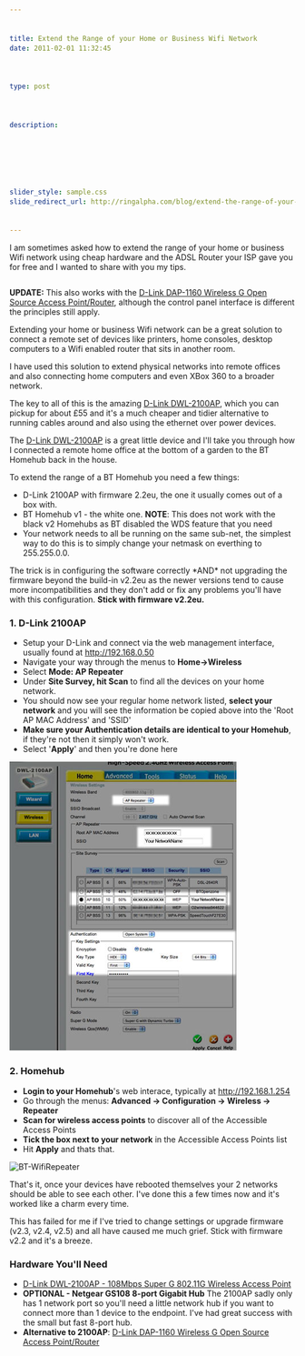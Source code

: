 ```yaml
---


title: Extend the Range of your Home or Business Wifi Network
date: 2011-02-01 11:32:45



type: post



description:






slider_style: sample.css
slide_redirect_url: http://ringalpha.com/blog/extend-the-range-of-your-home-or-business-wifi-network/


---
```

I am sometimes asked how to extend the range of your home or business
Wifi network using cheap hardware and the ADSL Router your ISP gave you
for free and I wanted to share with you my tips.

<div style="float: left;">



</div>

<div style="float: left;">



</div>

<div style="clear:both">

</div>

<div class="note">

**UPDATE:** This also works with the [D-Link DAP-1160 Wireless G Open Source Access
Point/Router](http://www.amazon.co.uk/gp/product/B000VS08QC/ref=as_li_ss_tl?ie=UTF8&tag=gamedevelcons-21&linkCode=as2&camp=1634&creative=19450&creativeASIN=B000VS08QC), although the control panel interface is different the principles still
apply.

</div>

Extending your home or business Wifi network can be a great solution to
connect a remote set of devices like printers, home consoles, desktop
computers to a Wifi enabled router that sits in another room.

I have used this solution to extend physical networks into remote
offices and also connecting home computers and even XBox 360 to a
broader network.

The key to all of this is the amazing [D-Link
DWL-2100AP](http://www.amazon.co.uk/gp/product/B00019EYVG?ie=UTF8&tag=gamedevelcons-21&linkCode=as2&camp=1634&creative=19450&creativeASIN=B00019EYVG), which you can pickup for about £55 and it's a much cheaper and tidier alternative to running cables around and also using the ethernet over power devices.

The [D-Link
DWL-2100AP](http://www.amazon.co.uk/gp/product/B00019EYVG?ie=UTF8&tag=gamedevelcons-21&linkCode=as2&camp=1634&creative=19450&creativeASIN=B00019EYVG) is a great little device and I'll take you through how I connected a remote home office at the bottom of a garden to the BT Homehub back in the house.

To extend the range of a BT Homehub you need a few
things:

-   D-Link 2100AP with firmware 2.2eu, the one it usually comes out of a
    box with.
-   BT Homehub v1 - the white one. **NOTE**: This does not work with the
    black v2 Homehubs as BT disabled the WDS feature that you need
-   Your network needs to all be running on the same sub-net, the
    simplest way to do this is to simply change your netmask on
    everthing to 255.255.0.0.

The trick is in configuring the software correctly \*AND\* not upgrading
the firmware beyond the build-in v2.2eu as the newer versions tend to
cause more incompatibilities and they don't add or fix any problems
you'll have with this configuration. **Stick with firmware v2.2eu.**

### 1. D-Link 2100AP

-   Setup your D-Link and connect via the web management interface,
    usually found at <http://192.168.0.50>
-   Navigate your way through the menus to **Home->Wireless**
-   Select **Mode: AP Repeater**
-   Under **Site Survey, hit Scan** to find all the devices on your home
    network.
-   You should now see your regular home network listed, **select your
    network** and you will see the information be copied above into the
    'Root AP MAC Address' and 'SSID'
-   **Make sure your Authentication details are identical to your
    Homehub**, if they're not then it simply won't work.
-   Select '**Apply**' and then you're done here

![](/assets/Dl-WifiRepeater.jpg "Dl-WifiRepeater")

### 2. Homehub

-   **Login to your Homehub**'s web interace, typically
    at <http://192.168.1.254>
-   Go through the menus: **Advanced -> Configuration -> Wireless ->
    Repeater**
-   **Scan for wireless access points** to discover all of the
    Accessible Access Points
-   **Tick the box next to your network** in the Accessible Access
    Points list
-   Hit **Apply** and thats that.

![](/assets/BT-WifiRepeater.jpg "BT-WifiRepeater")

That's it, once your devices have rebooted themselves your 2 networks
should be able to see each other. I've done this a few times now and
it's worked like a charm every time.

This has failed for me if I've tried to change settings or upgrade
firmware (v2.3, v2.4, v2.5) and all have caused me much grief. Stick
with firmware v2.2 and it's a breeze.

### Hardware You'll Need

-   [D-Link DWL-2100AP - 108Mbps Super G 802.11G Wireless Access
    Point](http://www.amazon.co.uk/gp/product/B00019EYVG?ie=UTF8&tag=gamedevelcons-21&linkCode=as2&camp=1634&creative=19450&creativeASIN=B00019EYVG)
-   **OPTIONAL - Netgear GS108 8-port Gigabit Hub**
     The 2100AP sadly only has 1 network port so you'll need a little
    network hub if you want to connect more than 1 device to the
    endpoint.
     I've had great success with the small but fast 8-port hub.
-   **Alternative to 2100AP**: [D-Link DAP-1160 Wireless G Open Source
    Access
    Point/Router](http://www.amazon.co.uk/gp/product/B000VS08QC/ref=as_li_ss_tl?ie=UTF8&tag=gamedevelcons-21&linkCode=as2&camp=1634&creative=19450&creativeASIN=B000VS08QC)

